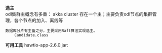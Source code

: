 **选主**  
odl集群主概念有多重：
    akka cluster 存在一个主；主要负责odl节点的集群管理，各个节点的加入、离线等

    数据库分片有主备之分，主要采用Raft算法实现选主。
        Candidate.class
**可用工具**
hawtio-app-2.6.0.jar:
